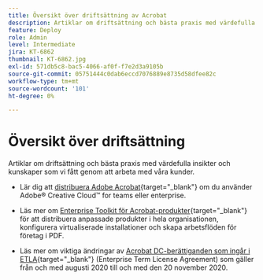 ```yaml
---
title: Översikt över driftsättning av Acrobat
description: Artiklar om driftsättning och bästa praxis med värdefulla insikter och kunskaper som vi fått genom att arbeta med våra kunder
feature: Deploy
role: Admin
level: Intermediate
jira: KT-6862
thumbnail: KT-6862.jpg
exl-id: 571db5c8-bac5-4066-af0f-f7e2d3a9105b
source-git-commit: 05751444c0dab6eccd7076889e8735d58dfee82c
workflow-type: tm+mt
source-wordcount: '101'
ht-degree: 0%

---
```


# Översikt över driftsättning

Artiklar om driftsättning och bästa praxis med värdefulla insikter och kunskaper som vi fått genom att arbeta med våra kunder.

* Lär dig att [distribuera Adobe Acrobat](https://helpx.adobe.com/enterprise/using/deploying-acrobat.html){target="_blank"} om du använder Adobe® Creative Cloud™ for teams eller enterprise.

* Läs mer om [Enterprise Toolkit för Acrobat-produkter](https://www.adobe.com/devnet-docs/acrobatetk/index.html){target="_blank"} för att distribuera anpassade produkter i hela organisationen, konfigurera virtualiserade installationer och skapa arbetsflöden för företag i PDF.

* Läs mer om viktiga ändringar av [Acrobat DC-berättiganden som ingår i ETLA](signentitlementchanges.md){target="_blank"} (Enterprise Term License Agreement) som gäller från och med augusti 2020 till och med den 20 november 2020.
